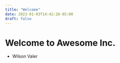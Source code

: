 ```yaml
---
title: "Welcome"
date: 2023-01-03T14:42:28-05:00
draft: false
---
```

# Welcome to Awesome Inc.
- Wilson Valer
